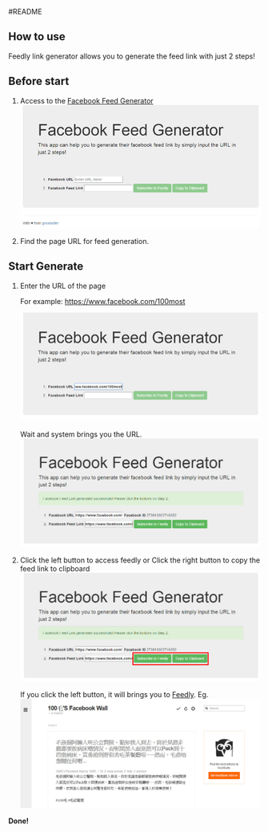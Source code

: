#README

How to use
----------

Feedly link generator allows you to generate the feed link with just 2 steps!

Before start
------------

1.	Access to the [Facebook Feed Generator](fbfeed.github.io) ![Landing Page](md/facebook_feed_1.jpg)

2.	Find the page URL for feed generation.

Start Generate
--------------

1.	Enter the URL of the page

	For example: https://www.facebook.com/100most

	![Step 1](md/facebook_feed_2.jpg)

	Wait and system brings you the URL. ![Step 1 Result](md/facebook_feed_3.jpg)

2.	Click the left button to access feedly or Click the right button to copy the feed link to clipboard ![Step 2](md/facebook_feed_3_red.jpg)

	If you click the left button, it will brings you to [Feedly](https://feedly.com/). Eg. ![Step 2 Result: Feedly Page](md/facebook_feed_4.jpg)

**Done!**
